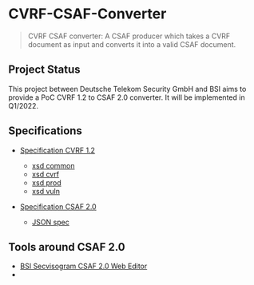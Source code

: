 # CVRF-CSAF-Converter


> CVRF CSAF converter: A CSAF producer which takes a CVRF document as input and converts it into a valid CSAF document.

## Project Status

This project between Deutsche Telekom Security GmbH and BSI aims to provide a PoC CVRF 1.2 to CSAF 2.0 converter. It will be implemented in Q1/2022.

## Specifications

- [Specification CVRF 1.2](http://docs.oasis-open.org/csaf/csaf-cvrf/v1.2/cs01/csaf-cvrf-v1.2-cs01.html)
   - [xsd common](http://docs.oasis-open.org/csaf/ns/csaf-cvrf/v1.2/common)
   - [xsd cvrf](http://docs.oasis-open.org/csaf/ns/csaf-cvrf/v1.2/cvrf)
   - [xsd prod](http://docs.oasis-open.org/csaf/ns/csaf-cvrf/v1.2/prod)
   - [xsd vuln](http://docs.oasis-open.org/csaf/ns/csaf-cvrf/v1.2/vuln)


- [Specification CSAF 2.0](https://docs.oasis-open.org/csaf/csaf/v2.0/csd01/csaf-v2.0-csd01.html) 
   - [JSON spec](https://docs.oasis-open.org/csaf/csaf/v2.0/csd01/schemas/csaf_json_schema.json)

## Tools around CSAF 2.0

- [BSI Secvisogram CSAF 2.0 Web Editor](https://github.com/secvisogram/secvisogram)
- 
